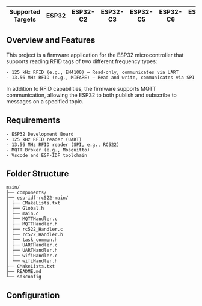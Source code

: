 | Supported Targets | ESP32 | ESP32-C2 | ESP32-C3 | ESP32-C5 | ESP32-C6 | ESP32-H2 | ESP32-P4 | ESP32-S2 | ESP32-S3 |
| ----------------- | ----- | -------- | -------- | -------- | -------- | -------- | -------- | -------- | -------- |

## Overview and Features

This project is a firmware application for the ESP32 microcontroller that supports reading RFID tags of two different frequency types:

    - 125 kHz RFID (e.g., EM4100) — Read-only, communicates via UART
    - 13.56 MHz RFID (e.g., MIFARE) — Read and write, communicates via SPI

In addition to RFID capabilities, the firmware supports MQTT communication, allowing the ESP32 to both publish and subscribe to messages on a specified topic.

## Requirements

    - ESP32 Development Board
    - 125 kHz RFID reader (UART)
    - 13.56 MHz RFID reader (SPI, e.g., RC522)
    - MQTT Broker (e.g., Mosquitto)
    - Vscode and ESP-IDF toolchain

## Folder Structure

```
main/
├── components/
├── esp-idf-rc522-main/
│ ├── CMakeLists.txt
│ ├── Global.h
│ ├── main.c
│ ├── MQTTHandler.c
│ ├── MQTTHandler.h
│ ├── rc522_Handler.c
│ ├── rc522_Handler.h
│ ├── task_common.h
│ ├── UARTHandler.c
│ ├── UARTHandler.h
│ ├── wifiHandler.c
│ └── wifiHandler.h
├── CMakeLists.txt
├── README.md
└── sdkconfig
```

## Configuration